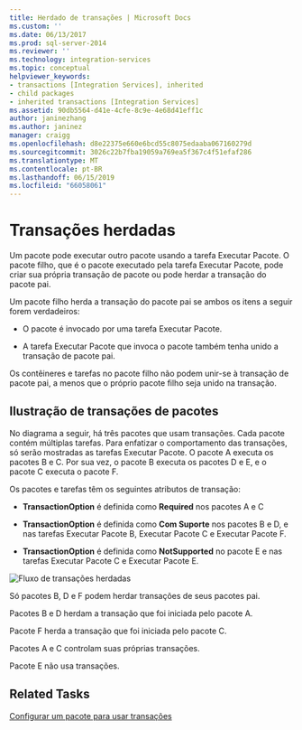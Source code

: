 ```yaml
---
title: Herdado de transações | Microsoft Docs
ms.custom: ''
ms.date: 06/13/2017
ms.prod: sql-server-2014
ms.reviewer: ''
ms.technology: integration-services
ms.topic: conceptual
helpviewer_keywords:
- transactions [Integration Services], inherited
- child packages
- inherited transactions [Integration Services]
ms.assetid: 90db5564-d41e-4cfe-8c9e-4e68d41eff1c
author: janinezhang
ms.author: janinez
manager: craigg
ms.openlocfilehash: d8e22375e660e6bcd55c8075edaaba067160279d
ms.sourcegitcommit: 3026c22b7fba19059a769ea5f367c4f51efaf286
ms.translationtype: MT
ms.contentlocale: pt-BR
ms.lasthandoff: 06/15/2019
ms.locfileid: "66058061"
---
```

# <a name="inherited-transactions"></a>Transações herdadas
  Um pacote pode executar outro pacote usando a tarefa Executar Pacote. O pacote filho, que é o pacote executado pela tarefa Executar Pacote, pode criar sua própria transação de pacote ou pode herdar a transação do pacote pai.  
  
 Um pacote filho herda a transação do pacote pai se ambos os itens a seguir forem verdadeiros:  
  
-   O pacote é invocado por uma tarefa Executar Pacote.  
  
-   A tarefa Executar Pacote que invoca o pacote também tenha unido a transação de pacote pai.  
  
 Os contêineres e tarefas no pacote filho não podem unir-se à transação de pacote pai, a menos que o próprio pacote filho seja unido na transação.  
  
## <a name="illustration-of-package-transactions"></a>Ilustração de transações de pacotes  
 No diagrama a seguir, há três pacotes que usam transações. Cada pacote contém múltiplas tarefas. Para enfatizar o comportamento das transações, só serão mostradas as tarefas Executar Pacote. O pacote A executa os pacotes B e C. Por sua vez, o pacote B executa os pacotes D e E, e o pacote C executa o pacote F.  
  
 Os pacotes e tarefas têm os seguintes atributos de transação:  
  
-   **TransactionOption** é definida como **Required** nos pacotes A e C  
  
-   **TransactionOption** é definida como **Com Suporte** nos pacotes B e D, e nas tarefas Executar Pacote B, Executar Pacote C e Executar Pacote F.  
  
-   **TransactionOption** é definida como **NotSupported** no pacote E e nas tarefas Executar Pacote C e Executar Pacote E.  
  
 ![Fluxo de transações herdadas](media/mw-dts-executepack.gif "Flow of inherited transactions")  
  
 Só pacotes B, D e F podem herdar transações de seus pacotes pai.  
  
 Pacotes B e D herdam a transação que foi iniciada pelo pacote A.  
  
 Pacote F herda a transação que foi iniciada pelo pacote C.  
  
 Pacotes A e C controlam suas próprias transações.  
  
 Pacote E não usa transações.  
  
## <a name="related-tasks"></a>Related Tasks  
 [Configurar um pacote para usar transações](../relational-databases/native-client-ole-db-transactions/transactions.md)  
  
  
